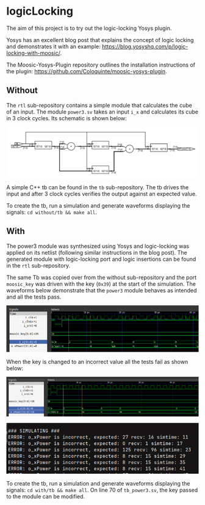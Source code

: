 # logicLocking

The aim of this project is to try out the logic-locking Yosys plugin.

Yosys has an excellent blog post that explains the concept of logic locking and
demonstrates it with an example: https://blog.yosyshq.com/p/logic-locking-with-moosic/.

The Moosic-Yosys-Plugin repository outlines the installation instructions of the
plugin: https://github.com/Coloquinte/moosic-yosys-plugin.

## Without

The `rtl` sub-repository contains a simple module that calculates the cube of an
input. The module `power3.sv` takes an input `i_x` and calculates its cube in 3
clock cycles. Its schematic is shown below:

![power3](images/power3.png)

A simple C++ tb can be found in the `tb` sub-repository. The tb drives the input and after 3 clock cycles verifies the output against an expected value.

To create the tb, run a simulation and generate waveforms displaying the
signals: `cd without/tb && make all`.

## With

The power3 module was synthesized using Yosys and logic-locking was applied on
its netlist (following similar instructions in the blog post). The generated
module with logic-locking port and logic insertions can be found in the `rtl`
sub-repository.

The same Tb was copied over from the without sub-repository and the port `moosic_key` was driven with the key (`0x39`) at the start of the
simulation. The waveforms below demonstrate that the `power3` module behaves as
intended and all the tests pass.

![unlocked](images/unlocked.png)

When the key is changed to an incorrect value all the tests fail as shown below:

![locked](images/locked.png)

![errors](images/errors.png)

To create the tb, run a simulation and generate waveforms displaying the
signals: `cd with/tb && make all`. On line 70 of `tb_power3.sv`, the key passed
to the module can be modified.
